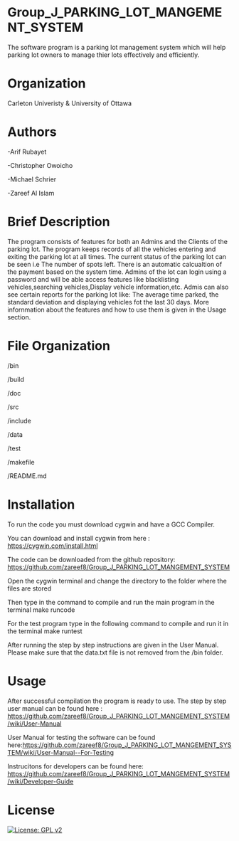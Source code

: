 # Group_J_PARKING_LOT_MANGEMENT_SYSTEM #

The software program is a parking lot management system which will help parking lot owners to manage thier lots effectively and efficiently. 

# Organization #
Carleton Univeristy & University of Ottawa

# Authors #

  -Arif Rubayet 
  
  -Christopher Owoicho  

  -Michael Schrier 
 
  -Zareef Al Islam 

# Brief Description #
The program consists of features for both an Admins and the Clients of the parking lot. 
The program keeps records of all the vehicles entering and exiting the parking lot at all times. 
The current status of the parking lot can be seen i.e The number of spots left. 
There is an automatic calcualtion of the payment based on the system time.
Admins of the lot can login using a password and will be able access features like blacklisting vehicles,searching vehicles,Display vehicle information,etc.
Admis can also see certain reports for the parking lot like: The average time parked, the standard deviation and displaying vehicles fot the last 30 days.
More infornmation about the features and how to use them is given in the Usage section.

# File Organization  
/bin

/build

/doc 

/src

/include 

/data

/test

/makefile 

/README.md

# Installation # 
To run the code you must download cygwin and have a GCC Compiler.

You can download and install cygwin from here : https://cygwin.com/install.html

The code can be downloaded from the github repository: https://github.com/zareef8/Group_J_PARKING_LOT_MANGEMENT_SYSTEM

Open the cygwin terminal and change the directory to the folder where the files are stored

Then type in the command to compile and run the main program in the terminal
make runcode

For the test program type in the following command to compile and run it in the terminal
make runtest

After running the step by step instructions are given in the User Manual. Please make sure that the data.txt file is not removed from the /bin folder.

# Usage #

After successful compilation the program is ready to use. The step by step user manual can be found here : https://github.com/zareef8/Group_J_PARKING_LOT_MANGEMENT_SYSTEM/wiki/User-Manual

User Manual for testing the software can be found here:https://github.com/zareef8/Group_J_PARKING_LOT_MANGEMENT_SYSTEM/wiki/User-Manual--For-Testing

Instrucitons for developers can be found here: https://github.com/zareef8/Group_J_PARKING_LOT_MANGEMENT_SYSTEM/wiki/Developer-Guide
# License 
 [![License: GPL v2](https://img.shields.io/badge/License-GPL%20v2-blue.svg)](https://www.gnu.org/licenses/old-licenses/gpl-2.0.en.html)
